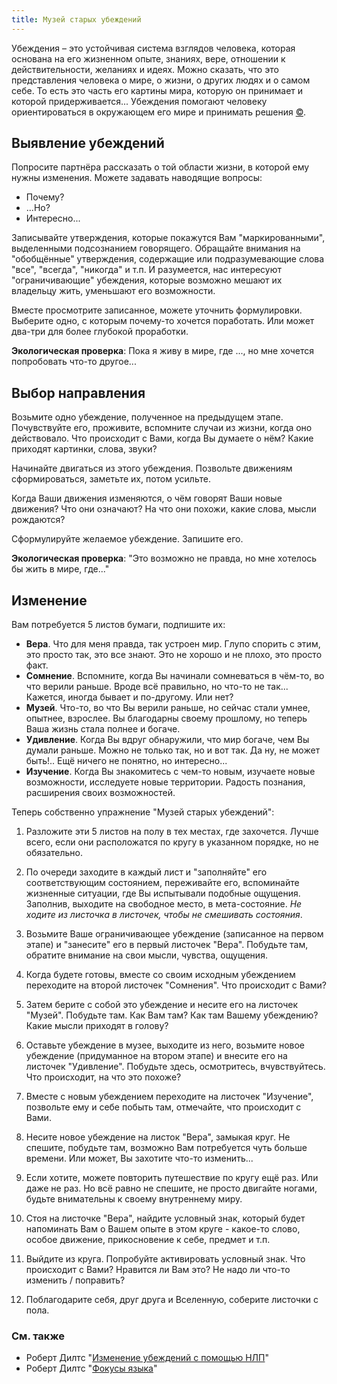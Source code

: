 ```yaml
---
title: Музей старых убеждений
---
```


Убеждения – это устойчивая система взглядов человека,
которая основана на его жизненном опыте, знаниях, вере,
отношении к действительности, желаниях и идеях.
Можно сказать, что это  представления человека о мире,
о жизни, о других людях и о самом себе.
То есть это часть  его картины мира,
которую он принимает и которой придерживается...
Убеждения помогают  человеку ориентироваться
в окружающем его мире и принимать решения
[&copy;][b17].

## Выявление убеждений

Попросите партнёра рассказать о той области жизни,
в которой ему нужны изменения.
Можете задавать наводящие вопросы:
- Почему?
- ...Но?
- Интересно...

Записывайте утверждения, которые покажутся Вам
"маркированными", выделенными подсознанием говорящего.
Обращайте внимания на "обобщённые" утверждения,
содержащие или подразумевающие слова
"все", "всегда", "никогда" и т.п.
И разумеется,
нас интересуют
"ограничивающие" убеждения,
которые возможно мешают их владельцу жить,
уменьшают его возможности.

Вместе просмотрите записанное,
можете уточнить формулировки.
Выберите одно,
с которым почему-то хочется поработать.
Или может два-три для более глубокой проработки.

**Экологическая проверка**:
Пока я живу в мире,
где ...,
но мне хочется попробовать что-то другое...

## Выбор направления

Возьмите одно убеждение,
полученное на предыдущем этапе.
Почувствуйте его, проживите,
вспомните случаи из жизни,
когда оно действовало.
Что происходит с Вами,
когда Вы думаете о нём?
Какие приходят картинки, слова,
звуки?

Начинайте двигаться из этого убеждения.
Позвольте движениям сформироваться,
заметьте их, потом усильте.

Когда Ваши движения изменяются,
о чём говорят Ваши новые движения?
Что они означают?
На что они похожи,
какие слова, мысли рождаются?

Сформулируйте желаемое убеждение.
Запишите его.

**Экологическая проверка**:
"Это возможно не правда, но мне хотелось бы жить
в мире, где..."

## Изменение

Вам потребуется 5 листов бумаги,
подпишите их:

- **Вера**.
    Что для меня правда, так устроен мир.
    Глупо спорить с этим,
    это просто так,
    это все знают.
    Это не хорошо и не плохо,
    это просто факт.
- **Сомнение**.
    Вспомните, когда Вы начинали сомневаться в чём-то,
    во что верили раньше.
    Вроде всё правильно,
    но что-то не так...
    Кажется, иногда бывает и по-другому.
    Или нет?
- **Музей**.
    Что-то, во что Вы верили раньше,
    но сейчас стали умнее, опытнее, взрослее.
    Вы благодарны своему прошлому,
    но теперь Ваша жизнь стала полнее и богаче.
- **Удивление**.
    Когда Вы вдруг обнаружили,
    что мир богаче, чем Вы думали раньше.
    Можно не только так, но и вот так.
    Да ну, не может быть!..
    Ещё ничего не понятно,
    но интересно...
- **Изучение**.
    Когда Вы знакомитесь с чем-то новым,
    изучаете новые возможности,
    исследуете новые территории.
    Радость познания,
    расширения своих возможностей.

Теперь собственно упражнение
"Музей старых убеждений":

1. Разложите эти 5 листов на полу
в тех местах,
где захочется.
Лучше всего,
если они расположатся по кругу
в указанном порядке,
но не обязательно.

1. По очереди заходите в каждый лист и
"заполняйте" его соответствующим состоянием,
переживайте его,
вспоминайте жизненные ситуации,
где Вы испытывали подобные ощущения.
Заполнив, выходите на свободное место,
в мета-состояние. *Не ходите из листочка в листочек,
чтобы не смешивать состояния*.

1. Возьмите Ваше ограничивающее убеждение
(записанное на первом этапе)
и "занесите" его в первый листочек "Вера".
Побудьте там,
обратите внимание на свои мысли,
чувства, ощущения.

1. Когда будете готовы,
вместе со своим исходным убеждением
переходите на второй листочек "Сомнения".
Что происходит с Вами?

1. Затем берите с собой это убеждение
и несите его на листочек "Музей".
Побудьте там. Как Вам там?
Как там Вашему убеждению?
Какие мысли приходят в голову?

1. Оставьте убеждение в музее,
выходите из него,
возьмите новое убеждение
(придуманное на втором этапе)
и внесите его на листочек "Удивление".
Побудьте здесь,
осмотритесь, вчувствуйтесь.
Что происходит, на что это похоже?

1. Вместе с новым убеждением переходите
на листочек "Изучение",
позвольте ему и себе побыть там,
отмечайте, что происходит с Вами.

1. Несите новое убеждение на листок "Вера",
замыкая круг.
Не спешите, побудьте там,
возможно Вам потребуется чуть больше времени.
Или может, Вы захотите что-то изменить...

1. Если хотите,
можете повторить путешествие по кругу ещё раз.
Или даже не раз.
Но всё равно не спешите,
не просто двигайте ногами,
будьте внимательны к своему внутреннему миру.

1. Стоя на листочке "Вера",
найдите условный знак,
который будет напоминать Вам о Вашем опыте
в этом круге - какое-то слово, особое движение,
прикосновение к себе, предмет и т.п.

1. Выйдите из круга. Попробуйте активировать
условный знак. Что происходит с Вами?
Нравится ли Вам это?
Не надо ли что-то изменить / поправить?

1. Поблагодарите себя, друг друга и Вселенную,
соберите листочки с пола.

### Cм. также
- Роберт Дилтс "[Изменение убеждений с помощью НЛП](belief.fb2.zip)"
- Роберт Дилтс "[Фокусы языка](sleuth.fb2.zip)"

[b17]: https://www.b17.ru/blog/125164/

